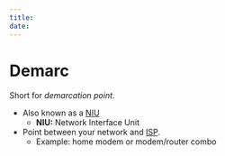 ```yaml
---
title: 
date: 
---
```


# Demarc

Short for *demarcation point*.

-   Also known as a [NIU](2020-10-18--18-31-00Z--niu.md)
    -   **NIU:** Network Interface Unit
-   Point between your network and [ISP](2020-10-18--18-28-36Z--isp.md).
    -   Example: home modem or modem/router combo

